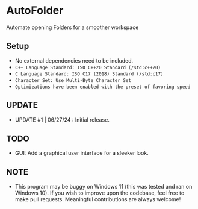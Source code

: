 # AutoFolder
Automate opening Folders for a smoother workspace

## Setup
* No external dependencies need to be included.
* ```C++ Language Standard: ISO C++20 Standard (/std:c++20)```
* ```C Language Standard: ISO C17 (2018) Standard (/std:c17)```
* ```Character Set: Use Multi-Byte Character Set```
* ```Optimizations have been enabled with the preset of favoring speed```

## UPDATE
* UPDATE #1 | 06/27/24 : Initial release.

## TODO
* GUI: Add a graphical user interface for a sleeker look.

## NOTE
* This program may be buggy on Windows 11 (this was tested and ran on Windows 10). If you wish to improve upon the codebase, feel free to make pull requests. Meaningful contributions are always welcome!